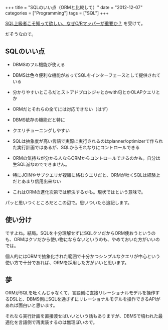 +++
title = "SQLのいい点（ORMと比較して）"
date = "2012-12-07"
categories = ["Programming"]
tags = ["SQL"]
+++

[SQL上級者こそ知って欲しい、なぜO/Rマッパーが重要か？](http://www.slideshare.net/kwatch/sqlor) を受けて。


だそうなので。

SQLのいい点
-----------

- DBMSのフル機能が使える
- DBMSは色々便利な機能があってSQLをインターフェースとして提供されている
- 分かりやすいところだとストアドプロシジャとかwith句とかOLAPクエリとか

- ORMだとそれらの全てには対応できない（はず）
- DBMS依存の機能だと特に

- クエリチューニングしやすい
- SQLは抽象度が高い言語で実際に実行されるのはplanner/optimizerで作られた実行計画ではあるが、SQLからそれなりにコントロールできる
- ORMの気持ちが分かる人ならORMからコントロールできるのかも。自分は生SQL派なのでできません。

- 特にJOINやサブクエリが複雑に絡むクエリだと、ORMが吐くSQLは経験上だとあまり信用出来ない
- これはORMの進化次第では解決するかも。現状ではという意味で。

パッと思いつくところだとこの辺で。思いついたら追記します。

使い分け
--------

ですよね。結局。SQLを十分理解せずにSQLクソだからORM使おうというのも、ORMはクソだから使い物にならないというのも、やめておいた方がいいのでは。

個人的にはORMで抽象化された範囲で十分かつシンプルなクエリが中心という使い方で十分であれば、ORMを採用した方がいいと思います。

夢
--

ORMがSQLを吐くんじゃなくて、言語側に直接リレーショナルモデルを操作するDSLと、DBMS側にSQLを通さずにリレーショナルモデルを操作できるAPIがあれば面白いと思います。

それなら実行計画を直接渡せばいいという話もありますが、DBMSで培われた最適化を言語側で再実装するのは無理ぽいので。
